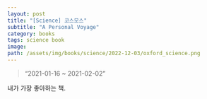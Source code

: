```yaml
---
layout: post
title: "[Science] 코스모스"
subtitle: "A Personal Voyage"
category: books
tags: science book
image:
path: /assets/img/books/science/2022-12-03/oxford_science.png
---
```


> “2021-01-16 ~ 2021-02-02”

내가 가장 좋아하는 책.